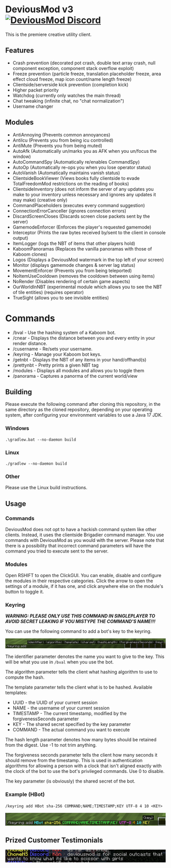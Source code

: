 # DeviousMod v3 [![DeviousMod Discord](https://discordapp.com/api/guilds/1128986180575309924/widget.png?style=shield)](https://discord.gg/Bpd7ec7nft)

This is the premiere creative utility client.

## Features

- Crash prevention (decorated pot crash, double text array crash, null component exception, component stack overflow exploit)
- Freeze prevention (particle freeze, translation placeholder freeze, area effect cloud freeze, map icon count/name
  length freeze)
- Clientside/serverside kick prevention (completion kick)
- Higher packet priority
- Watchdog (currently only watches the main thread)
- Chat tweaking (infinite chat, no "chat normalization")
- Username changer

## Modules

- AntiAnnoying (Prevents common annoyances)
- AntiIcu (Prevents you from being icu controlled)
- AntiMute (Prevents you from being muted)
- AutoAfk (Automatically un/marks you as AFK when you un/focus the window)
- AutoCommandSpy (Automatically re/enables CommandSpy)
- AutoOp (Automatically re-ops you when you lose operator status)
- AutoVanish (Automatically maintains vanish status)
- ClientsideBookViewer (Views books fully clientside to evade TotalFreedomMod restrictions on the reading of books)
- ClientsideInventory (does not inform the server of any updates you make to your inventory unless necessary and ignores
  any updates it may make) (creative only)
- CommandPlaceholders (executes every command suggestion)
- ConnectionErrorCanceller (ignores connection errors)
- DiscardScreenCloses (Discards screen close packets sent by the server)
- GamemodeEnforcer (Enforces the player's requested gamemode)
- Interceptor (Prints the raw bytes received by/sent to the client in console output)
- ItemLogger (logs the NBT of items that other players hold)
- KaboomPanoramas (Replaces the vanilla panoramas with those of Kaboom clones)
- Logos (Displays a DeviousMod watermark in the top left of your screen)
- Monitor (displays gamemode changes & server lag status)
- MovementEnforcer (Prevents you from being teleported)
- NoItemUseCooldown (removes the cooldown between using items)
- NoRender (Disables rendering of certain game aspects)
- OurWorldInNBT (experimental module which allows you to see the NBT of tile entities) (requires operator)
- TrueSight (allows you to see invisible entities)
  
# Commands

- /bval - Use the hashing system of a Kaboom bot.
- /cnear - Displays the distance between you and every entity in your render distance.
- /cusername - Re/sets your username.
- /keyring - Manage your Kaboom bot keys.
- /getnbt - Displays the NBT of any items in your hand/offhand(s)
- /prettynbt - Pretty prints a given NBT tag
- /modules - Displays all modules and allows you to toggle them
- /panorama - Captures a panorma of the current world/view

## Building

Please execute the following command after cloning this repository, in the same directory 
as the cloned repository, depending on your operating  system, after configuring your 
environment variables to use a Java 17 JDK.

### Windows

```shell
.\gradlew.bat --no-daemon build
```

### Linux

```shell
./gradlew --no-daemon build
```

### Other

Please use the Linux build instructions.

## Usage

### Commands

DeviousMod does not opt to have a hackish command system like other clients. Instead, it uses the clientside Brigadier
command manager. You use commands with DeviousMod as you would with the server. Please note that there is a possibility
that incorrect command parameters will have the command you tried to execute sent to the server.

### Modules

Open RSHIFT to open the ClickGUI. You can enable, disable and configure the modules in their respective categories.
Click the arrow to open the settings of a module, if it has one, and click anywhere else on the module's button to
toggle it.

### Keyring

***WARNING: PLEASE ONLY USE THIS COMMAND IN SINGLEPLAYER TO AVOID SECRET LEAKING IF YOU MISTYPE THE COMMAND'S NAME!!!***

You can use the following command to add a bot's key to the keyring.

![/keyring add](./.github/assets/keyring_add.png)

The identifier parameter denotes the name you want to give to the key. This will be what you use in `/bval` when you use
the bot.

The algorithm parameter tells the client what hashing algorithm to use to compute the hash.

The template parameter tells the client what is to be hashed. Available templates:

- UUID - the UUID of your current session
- NAME - the username of your current session
- TIMESTAMP - The current timestamp, modified by the forgivenessSeconds parameter
- KEY - The shared secret specified by the key parameter
- COMMAND - The actual command you want to execute

The hash length parameter denotes how many bytes should be retained from the digest. Use -1 to not trim anything.

The forgiveness seconds parameter tells the client how many seconds it should remove from the timestamp. This is used in
authentication algorithms for allowing a person with a clock that isn't aligned exactly with the clock of the bot to use
the bot's privileged commands. Use 0 to disable.

The key parameter (is obviously) the shared secret of the bot.

### Example (HBot)

`/keyring add HBot sha-256 COMMAND;NAME;TIMESTAMP;KEY UTF-8 4 10 <KEY>`

![/keyring add HBot sha-256 COMMAND;NAME;TIMESTAMP;KEY UTF-8 4 10 KEY](./.github/assets/hbot_example.png)

## Prized Customer Testimonials

![Gir_nhll is such a shy little girl](./.github/assets/gir_nhll_testimonial.png)
